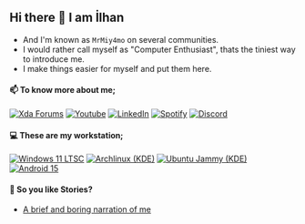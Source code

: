 ## Hi there 👋 I am İlhan
- And I'm known as `MrMiy4mo` on several communities.
- I would rather call myself as "Computer Enthusiast", thats the tiniest way to introduce me.
- I make things easier for myself and put them here.

#### 📫 To know more about me;
[![Xda Forums](https://img.shields.io/badge/Xda-Xda%20Forum-orange.svg?&logo=xda)](https://xdaforums.com/m/mrmiyamo.9545105/)
[![Youtube](https://img.shields.io/badge/%E2%80%8E-Youtube-ff2222.svg?&logo=youtube)](https://www.youtube.com/@MrMiy4mo)
[![LinkedIn](https://img.shields.io/badge/In-LinkedIn-blue.svg?&logo=0)](https://www.linkedin.com/in/ilhan-athn7/)
[![Spotify](https://img.shields.io/badge/%E2%80%8E-Spotify-1DB954.svg?&logo=spotify)](https://open.spotify.com/user/31pagacxcfbifyhfbzq5gosrvwma)
[![Discord](https://img.shields.io/badge/%E2%80%8E-Discord-5865f2.svg?&logo=discord)](https://discordapp.com/users/767095353475334144)

#### 💻 These are my workstation;
[![Windows 11 LTSC](https://img.shields.io/badge/🪟-Windows%2011%20LTSC-blue.svg?logo=0)](https://files.rg-adguard.net/file/142ca376-487f-e858-a606-e120e70b9d02)
[![Archlinux (KDE)](https://img.shields.io/badge/%E2%80%8E-Arch%20Linux%20(KDE)-blue.svg?logo=archlinux)](https://wiki.archlinux.org/title/installation_guide)
[![Ubuntu Jammy (KDE)](https://img.shields.io/badge/%E2%80%8E-Ubuntu%20Jammy%20(KDE)-orange.svg?logo=ubuntu)](https://github.com/ilhan-athn7/ubuntu_jammy_rootfs)
[![Android 15](https://img.shields.io/badge/%E2%80%8E-Android%2016-green.svg?logo=android)](https://xdaforums.com/t/rom-16-ota-crdroid-12-for-mi-8-se-xmsirius-encryption-unofficial.4761292/)

#### 📓 So you like Stories?
- [A brief and boring narration of me](STORY.md)
